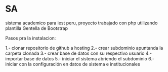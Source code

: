 # SA
 sistema academico para iest peru, proyecto trabajado con php utilizando plantilla Gentella de Bootstrap

 Pasos pra la instalacion:

 1.- clonar repositorio de github a hosting
 2.- crear subdominio apuntanda la carpeta clonada
 3.- crear base de datos con su respectivo usuario
 4.- importar base de datos
 5.- iniciar el sistema abriendo el subdominio
 6.- iniciar con la configuración en datos de sistema e institucionales
